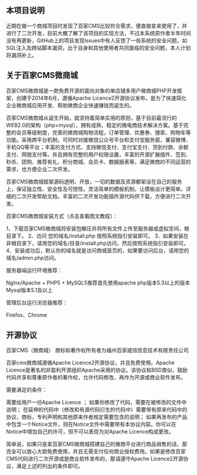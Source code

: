 ## 本项目说明
近期在做一个商城项目时发现了百家CMS比较符合需求，便直接拿来使用了，并进行了二次开发，目前大概了解了该项目的实现方法，不过本系统原作者半年时间没有再更新，GitHub上的项目发现Issues中有人反馈了一些系统的安全问题，如SQL注入及跨站脚本漏洞，出于自身和其他使用者共同面临的安全问题，本人计划将漏洞补上。

## 关于百家CMS微商城

百家CMS微商城是一款免费开源的面向对象的单店铺多用户微商城PHP开发框架，创建于2014年6月，遵循Apache Licence2开源协议发布，是为了快速简化企业微商城应用开发、帮助微商企业快速赚钱而诞生的。

百家CMS微商城从诞生开始，就坚持着简单实用的原则，基于目前最流行的WEB2.0的架构（php+mysql），拥有成熟、稳定的微电商技术解决方案。基于完整的会员等级制度，完善的微商城购物流程，订单管理、优惠券、搜索、购物车等功能。采用跨平台机制，可同时对接微信公众号平台和支付宝服务窗，兼容微博、手机QQ等平台；丰富的支付方式、支持微信支付、支付宝支付、货到付款、余额支付、网银支付等。并且拥有完整的用户权限设置，丰富的开源扩展插件、签到、秒杀、团购、推荐有礼、积分商城、会员卡、数据报表等，满足微商的不同运营的需求，也方便企业二次开发。

百家CMS微商城框架源码透明、开放，一切的数据及资源都架设在自己的服务上，保证独立性、安全性及可控性。灵活简单的模板机制，让模板设计更简单。详细的二次开发帮助文档，丰富的二次开发功能插件源代码供下载，方便进行二次开发。

百家CMS微商城安装方式（点击查看图文教程）：

1、下载百家CMS微商城将安装包解压并将所有文件上传至服务器或虚拟空间，根目录下。
2、访问 您的域名/install.php 按照系统指引安装即可。
3、如果安装在非根目录下，请用您的域名/目录/install.php访问，然后按照系统指引安装即可。
4、安装成功后，默认你的域名就是访问商城首页的，如果要访问后台，请用您的域名/admin.php访问。

服务器端运行环境推荐：

Nginx/Apache + PHP5 + MySQL5推荐首先使用apache
php版本5.3以上的版本
Mysql版本5.1及以上

管理后台运行浏览器推荐：

Firefox、Chrome

## 开源协议
百家CMS（微商城） 商标和著作权所有者为福州百家威信信息技术有限责任公司

百家cms微商城遵循Apache Licence2开源协议，并且免费使用。Apache Licence是著名的非盈利开源组织Apache采用的协议。该协议和BSD类似，鼓励代码共享和尊重原作者的著作权，允许代码修改，再作为开源或商业软件发布。

需要满足的条件：

需要给用户一份Apache Licence ；
如果你修改了代码，需要在被修改的文件中说明；
在延伸的代码中（修改和有源代码衍生的代码中）需要带有原来代码中的协议，商标，专利声明和其他原来作者规定需要包含的说明；
如果再发布的产品中包含一个Notice文件，则在Notice文件中需要带有本协议内容。你可以在Notice中增加自己的许可，但不可以表现为对Apache Licence构成更改。

简单说，如果只是拿百家CMS微商城搭建自己的微商平台进行商品销售的话，那完全可以放心大胆免费使用，并且无需支付任何商业授权费用。如果是修改百家CMS代码进行二次开源或是商业软件发布的，那请遵守Apache Licence2开源协议，满足上述的列出的条件即可。
